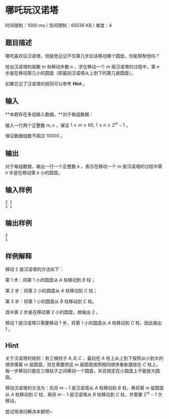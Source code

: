 # 哪吒玩汉诺塔

时间限制：1000 ms / 空间限制：65536 KB / 难度：4

## 题目描述

哪吒喜欢玩汉诺塔，但是他总记不住第几步应该移动哪个圆盘，你能帮帮他吗？

给出汉诺塔的层数 $m$ 和移动步数 $n$  ，求在移动一个 $m$ 层汉诺塔的过程中，第 $n$ 步是在移动第几小的圆盘（即最初汉诺塔从上到下的第几层圆盘）。

如果忘记了汉诺塔的规则可以参考 **Hint** 。

## 输入

**本题存在多组输入数据。**对于每组数据：

输入一行两个正整数 $m, n$ ，保证 $1\le m\le60, \ 1\le n\le 2^{m}-1$ 。

保证数据组数不超过 $10000$ 。

## 输出

对于每组数据，输出一行一个正整数 $k$ ，表示在移动一个 $m$ 层汉诺塔的过程中第 $n$ 步是在移动第 $k$ 小的圆盘。

## 输入样例

    2 2
    1 1

## 输出样例

    2
    1

## 样例解释

移动 $2$ 层汉诺塔的方法如下：

第 $1$ 步：将第 $1$ 小的圆盘从 $A$ 柱移动到 $B$ 柱；

第 $2$ 步：将第 $2$ 小的圆盘从 $A$ 柱移动到 $C$ 柱；

第 $3$ 步：将第 $1$ 小的圆盘从 $B$ 柱移动到 $C$ 柱。

其中第 $2$ 步是在移动第 $2$ 小的圆盘，故输出 $2$ 。

移动 $1$ 层汉诺塔只需要移动 $1$ 步，将第 $1$ 小的圆盘从 $A$ 柱移动到 $C$ 柱，因此输出 $1$ 。

## Hint

关于汉诺塔的规则：有三根柱子 $A, B, C$ ，最初在 $A$ 柱上从上到下按照从小到大的顺序摞着 $m$ 层圆盘。现在需要把这 $m$ 层圆盘按照相同顺序重新摆放在 $C$ 柱上，每一步移动只能在三根柱子之间移动一个圆盘，并且规定在小圆盘上不能放大圆盘。

移动汉诺塔的方法为：先将 $m-1$ 层汉诺塔从 $A$ 柱移动到 $B$ 柱，再将第 $m$ 层圆盘从 $A$ 柱移动到 $C$ 柱，再将 $m-1$ 层汉诺塔从 $B$ 柱移动到 $C$ 柱，共需要 $2^m-1$ 次移动。

尝试用递归解决本题吧~
